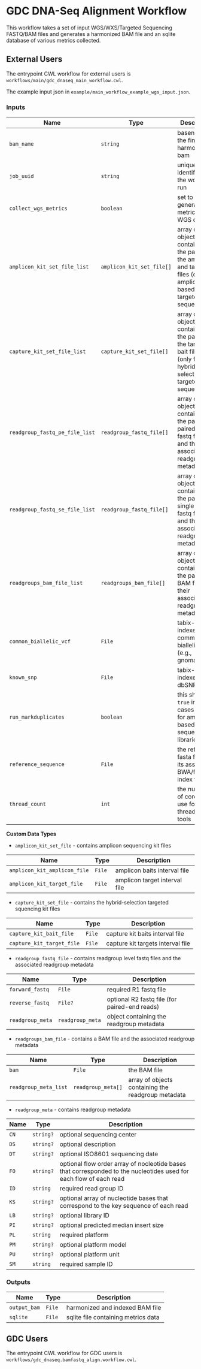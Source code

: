 # GDC DNA-Seq Alignment Workflow

This workflow takes a set of input WGS/WXS/Targeted Sequencing FASTQ/BAM files and generates
a harmonized BAM file and an sqlite database of various metrics collected.

## External Users

The entrypoint CWL workflow for external users is `workflows/main/gdc_dnaseq_main_workflow.cwl`.


The example input json in `example/main_workflow_example_wgs_input.json`.

### Inputs

| Name | Type | Description |
| ---- | ---- | ----------- |
| `bam_name` | `string` | basename of the final harmonized bam |
| `job_uuid` | `string` | unique identifier for the workflow run |
| `collect_wgs_metrics` | `boolean` | set to `true` to generate metrics for WGS data |
| `amplicon_kit_set_file_list` | `amplicon_kit_set_file[]` | array of objects containing the paths to the amplicon and target files (only for amplicon-based targeted/WXS sequencing) |
| `capture_kit_set_file_list` | `capture_kit_set_file[]` | array of objects containing the paths to the target and bait files (only for hybrid-selection targeted/WXS sequencing) |
| `readgroup_fastq_pe_file_list` | `readgroup_fastq_file[]` | array of objects containing the paths to paired-end fastq files and their associated readgroup metadata |
| `readgroup_fastq_se_file_list` | `readgroup_fastq_file[]` | array of objects containing the paths to single-end fastq files and their associated readgroup metadata |
| `readgroups_bam_file_list` | `readgroups_bam_file[]` | array of objects containing the paths to BAM files and their associated readgroup metadata |
| `common_biallelic_vcf` | `File` | tabix-indexed common biallelic VCF (e.g., gnomad) |
| `known_snp` | `File` | tabix-indexed dbSNP VCF |
| `run_markduplicates` | `boolean` | this should be `true` in all cases except for amplicon-based PCR sequencing libraries |
| `reference_sequence` | `File` | the reference fasta file and its associated BWA/fai/dict index files |
| `thread_count` | `int` | the number of cores to use for multi-threaded tools |

**Custom Data Types**

* `amplicon_kit_set_file` - contains amplicon sequencing kit files

| Name | Type | Description |
| ---- | ---- | ----------- |
| `amplicon_kit_amplicon_file` | `File` | amplicon baits interval file |
| `amplicon_kit_target_file` | `File` | amplicon target interval file |

* `capture_kit_set_file` - contains the hybrid-selection targeted squencing kit files

| Name | Type | Description |
| ---- | ---- | ----------- |
| `capture_kit_bait_file` | `File` | capture kit baits interval file |
| `capture_kit_target_file` | `File` | capture kit targets interval file |

* `readgroup_fastq_file` - contains readgroup level fastq files and the associated readgroup metadata

| Name | Type | Description |
| ---- | ---- | ----------- |
| `forward_fastq` | `File` | required R1 fastq file |
| `reverse_fastq` | `File?` | optional R2 fastq file (for paired-end reads) |
| `readgroup_meta` | `readgroup_meta` | object containing the readgroup metadata |

* `readgroups_bam_file` - contains a BAM file and the associated readgroup metadata

| Name | Type | Description |
| ---- | ---- | ----------- |
| `bam` | `File` | the BAM file |
| `readgroup_meta_list` | `readgroup_meta[]` | array of objects containing the readgroup metadata |

* `readgroup_meta` - contains readgroup metadata

| Name | Type | Description |
| ---- | ---- | ----------- |
| `CN` | `string?` | optional sequencing center |
| `DS` | `string?` | optional description |
| `DT` | `string?` | optional ISO8601 sequencing date |
| `FO` | `string?` | optional flow order array of nocleotide bases that corresponded to the nucleotides used for each flow of each read |
| `ID` | `string` | required read group ID |
| `KS` | `string?` | optional array of nucleotide bases that correspond to the key sequence of each read |
| `LB` | `string?` | optional library ID |
| `PI` | `string?` | optional predicted median insert size |
| `PL` | `string` | required platform |
| `PM` | `string?` | optional platform model |
| `PU` | `string?` | optional platform unit |
| `SM` | `string` | required sample ID |

### Outputs

| Name | Type | Description |
| ---- | ---- | ----------- |
| `output_bam` | `File` | harmonized and indexed BAM file |
| `sqlite` | `File` | sqlite file containing metrics data |

## GDC Users

The entrypoint CWL workflow for GDC users is `workflows/gdc_dnaseq.bamfastq_align.workflow.cwl`.
